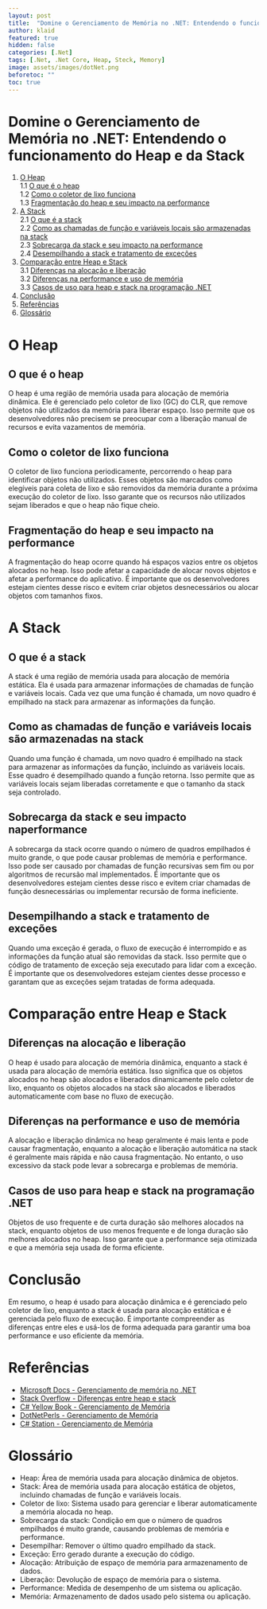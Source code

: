 ```yaml
---
layout: post
title:  "Domine o Gerenciamento de Memória no .NET: Entendendo o funcionamento do Heap e da Stack"
author: klaid
featured: true
hidden: false
categories: [.Net]
tags: [.Net, .Net Core, Heap, Steck, Memory] 
image: assets/images/dotNet.png
beforetoc: "" 
toc: true
---
```


# Domine o Gerenciamento de Memória no .NET: Entendendo o funcionamento do Heap e da Stack

1. [O Heap](#o-heap)    
    1.1 [O que é o heap](#o-que-é-o-heap)    
    1.2 [Como o coletor de lixo funciona](#como-o-coletor-de-lixo-funciona)    
    1.3 [Fragmentação do heap e seu impacto na performance](#fragmentação-do-heap-e-seu-impacto-na-performance)    
2. [A Stack](#a-stack)    
    2.1 [O que é a stack](#o-que-é-a-stack)    
    2.2 [Como as chamadas de função e variáveis locais são armazenadas na stack](#como-as-chamadas-de-função-e-variáveis-locais-são-armazenadas-na-stack)    
    2.3 [Sobrecarga da stack e seu impacto na performance](#sobrecarga-da-stack-e-seu-impacto-na-performance)    
    2.4 [Desempilhando a stack e tratamento de exceções](#desempilhando-a-stack-e-tratamento-de-exceções)    
3. [Comparação entre Heap e Stack](#comparação-entre-heap-e-stack)    
    3.1 [Diferenças na alocação e liberação](#diferenças-na-alocação-e-liberação)    
    3.2 [Diferenças na performance e uso de memória](#diferenças-na-performance-e-uso-de-memória)    
    3.3 [Casos de uso para heap e stack na programação .NET](#casos-de-uso-para-heap-e-stack-na-programação-.net)    
4. [Conclusão](#conclusão)
5. [Referências](#referências)
6. [Glossário](#glossário)

# O Heap
## O que é o heap
O heap é uma região de memória usada para alocação de memória dinâmica. Ele é gerenciado pelo coletor de lixo (GC) do CLR, que remove objetos não utilizados da memória para liberar espaço. Isso permite que os desenvolvedores não precisem se preocupar com a liberação manual de recursos e evita vazamentos de memória.

## Como o coletor de lixo funciona
O coletor de lixo funciona periodicamente, percorrendo o heap para identificar objetos não utilizados. Esses objetos são marcados como elegíveis para coleta de lixo e são removidos da memória durante a próxima execução do coletor de lixo. Isso garante que os recursos não utilizados sejam liberados e que o heap não fique cheio.

## Fragmentação do heap e seu impacto na performance
A fragmentação do heap ocorre quando há espaços vazios entre os objetos alocados no heap. Isso pode afetar a capacidade de alocar novos objetos e afetar a performance do aplicativo. É importante que os desenvolvedores estejam cientes desse risco e evitem criar objetos desnecessários ou alocar objetos com tamanhos fixos.

# A Stack
## O que é a stack
A stack é uma região de memória usada para alocação de memória estática. Ela é usada para armazenar informações de chamadas de função e variáveis locais. Cada vez que uma função é chamada, um novo quadro é empilhado na stack para armazenar as informações da função.

## Como as chamadas de função e variáveis locais são armazenadas na stack
Quando uma função é chamada, um novo quadro é empilhado na stack para armazenar as informações da função, incluindo as variáveis locais. Esse quadro é desempilhado quando a função retorna. Isso permite que as variáveis ​​locais sejam liberadas corretamente e que o tamanho da stack seja controlado.

## Sobrecarga da stack e seu impacto naperformance
A sobrecarga da stack ocorre quando o número de quadros empilhados é muito grande, o que pode causar problemas de memória e performance. Isso pode ser causado por chamadas de função recursivas sem fim ou por algoritmos de recursão mal implementados. É importante que os desenvolvedores estejam cientes desse risco e evitem criar chamadas de função desnecessárias ou implementar recursão de forma ineficiente.

## Desempilhando a stack e tratamento de exceções
Quando uma exceção é gerada, o fluxo de execução é interrompido e as informações da função atual são removidas da stack. Isso permite que o código de tratamento de exceção seja executado para lidar com a exceção. É importante que os desenvolvedores estejam cientes desse processo e garantam que as exceções sejam tratadas de forma adequada.

# Comparação entre Heap e Stack
## Diferenças na alocação e liberação
O heap é usado para alocação de memória dinâmica, enquanto a stack é usada para alocação de memória estática. Isso significa que os objetos alocados no heap são alocados e liberados dinamicamente pelo coletor de lixo, enquanto os objetos alocados na stack são alocados e liberados automaticamente com base no fluxo de execução.

## Diferenças na performance e uso de memória
A alocação e liberação dinâmica no heap geralmente é mais lenta e pode causar fragmentação, enquanto a alocação e liberação automática na stack é geralmente mais rápida e não causa fragmentação. No entanto, o uso excessivo da stack pode levar a sobrecarga e problemas de memória.

## Casos de uso para heap e stack na programação .NET
Objetos de uso frequente e de curta duração são melhores alocados na stack, enquanto objetos de uso menos frequente e de longa duração são melhores alocados no heap. Isso garante que a performance seja otimizada e que a memória seja usada de forma eficiente.

# Conclusão
Em resumo, o heap é usado para alocação dinâmica e é gerenciado pelo coletor de lixo, enquanto a stack é usada para alocação estática e é gerenciada pelo fluxo de execução. É importante compreender as diferenças entre eles e usá-los de forma adequada para garantir uma boa performance e uso eficiente da memória. 

# Referências
- [Microsoft Docs - Gerenciamento de memória no .NET](https://docs.microsoft.com/pt-br/dotnet/standard/garbage-collection/memory-management)
- [Stack Overflow - Diferenças entre heap e stack](https://stackoverflow.com/questions/79923/what-and-where-are-the-stack-and-heap)
- [C# Yellow Book - Gerenciamento de Memória](https://csharpschool.com/c-memory-management/)
- [DotNetPerls - Gerenciamento de Memória](https://www.dotnetperls.com/memory)
- [C# Station - Gerenciamento de Memória](https://csharp-station.com/Tutorial/CSharp/Chapter09)


# Glossário
- Heap: Área de memória usada para alocação dinâmica de objetos.
- Stack: Área de memória usada para alocação estática de objetos, incluindo chamadas de função e variáveis locais.
- Coletor de lixo: Sistema usado para gerenciar e liberar automaticamente a memória alocada no heap.
- Sobrecarga da stack: Condição em que o número de quadros empilhados é muito grande, causando problemas de memória e performance.
- Desempilhar: Remover o último quadro empilhado da stack.
- Exceção: Erro gerado durante a execução do código.
- Alocação: Atribuição de espaço de memória para armazenamento de dados.
- Liberação: Devolução de espaço de memória para o sistema.
- Performance: Medida de desempenho de um sistema ou aplicação.
- Memória: Armazenamento de dados usado pelo sistema ou aplicação.
